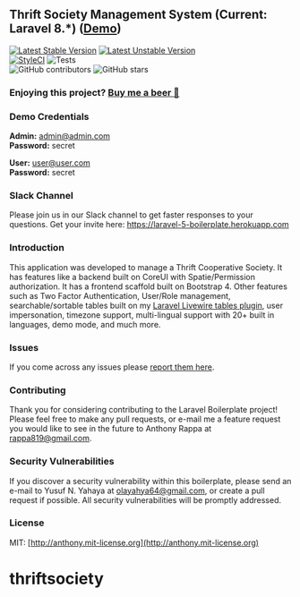 ## Thrift Society Management System (Current: Laravel 8.*) ([Demo](https://demo.laravel-boilerplate.com))

[![Latest Stable Version](https://poser.pugx.org/olamida/thriftsociety/v/stable)](https://packagist.org/packages/rappasoft/laravel-boilerplate)
[![Latest Unstable Version](https://poser.pugx.org/rappasoft/laravel-boilerplate/v/unstable)](https://packagist.org/packages/rappasoft/laravel-boilerplate) 
<br/>
[![StyleCI](https://styleci.io/repos/30171828/shield?style=plastic)](https://github.styleci.io/repos/30171828)
![Tests](https://github.com/olamida/thriftsociety/workflows/Tests/badge.svg?branch=master)
<br/>
![GitHub contributors](https://img.shields.io/github/contributors/olamida/thriftsociety.svg)
![GitHub stars](https://img.shields.io/github/stars/rappasoft/laravel-boilerplate.svg?style=social)

### Enjoying this project? [Buy me a beer 🍺](https://www.buymeacoffee.com/olanda)

### Demo Credentials

**Admin:** admin@admin.com  
**Password:** secret

**User:** user@user.com  
**Password:** secret


### Slack Channel

Please join us in our Slack channel to get faster responses to your questions. Get your invite here: https://laravel-5-boilerplate.herokuapp.com

### Introduction

This application was developed to manage a Thrift Cooperative Society. It has features like a backend built on CoreUI with Spatie/Permission authorization. It has a frontend scaffold built on Bootstrap 4. Other features such as Two Factor Authentication, User/Role management, searchable/sortable tables built on my [Laravel Livewire tables plugin](https://github.com/rappasoft/laravel-livewire-tables), user impersonation, timezone support, multi-lingual support with 20+ built in languages, demo mode, and much more.

### Issues

If you come across any issues please [report them here](https://github.com/olamida/thriftsociety/issues).

### Contributing

Thank you for considering contributing to the Laravel Boilerplate project! Please feel free to make any pull requests, or e-mail me a feature request you would like to see in the future to Anthony Rappa at rappa819@gmail.com.

### Security Vulnerabilities

If you discover a security vulnerability within this boilerplate, please send an e-mail to Yusuf N. Yahaya at olayahya64@gmail.com, or create a pull request if possible. All security vulnerabilities will be promptly addressed.

### License

MIT: [http://anthony.mit-license.org](http://anthony.mit-license.org)
# thriftsociety  